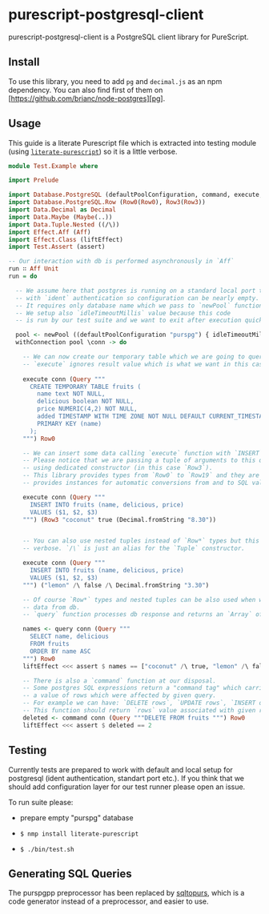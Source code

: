 # purescript-postgresql-client

purescript-postgresql-client is a PostgreSQL client library for PureScript.

## Install

To use this library, you need to add `pg` and `decimal.js` as an npm dependency. You can also
find first of them on [https://github.com/brianc/node-postgres][pg].

## Usage

This guide is a literate Purescript file which is extracted into testing module (using [`literate-purescript`](https://github.com/Thimoteus/literate-purescript)) so it is a little verbose.

``` purescript
module Test.Example where

import Prelude

import Database.PostgreSQL (defaultPoolConfiguration, command, execute, newPool, query, Query(Query), withConnection)
import Database.PostgreSQL.Row (Row0(Row0), Row3(Row3))
import Data.Decimal as Decimal
import Data.Maybe (Maybe(..))
import Data.Tuple.Nested ((/\))
import Effect.Aff (Aff)
import Effect.Class (liftEffect)
import Test.Assert (assert)

-- Our interaction with db is performed asynchronously in `Aff`
run ∷ Aff Unit
run = do

  -- We assume here that postgres is running on a standard local port together
  -- with `ident` authentication so configuration can be nearly empty.
  -- It requires only database name which we pass to `newPool` function.
  -- We setup also `idleTimeoutMillis` value because this code
  -- is run by our test suite and we want to exit after execution quickly ;-)

  pool <- newPool ((defaultPoolConfiguration "purspg") { idleTimeoutMillis = Just 1000 })
  withConnection pool \conn -> do

    -- We can now create our temporary table which we are going to query in this example.
    -- `execute` ignores result value which is what we want in this case.
 
    execute conn (Query """
      CREATE TEMPORARY TABLE fruits (
        name text NOT NULL,
        delicious boolean NOT NULL,
        price NUMERIC(4,2) NOT NULL,
        added TIMESTAMP WITH TIME ZONE NOT NULL DEFAULT CURRENT_TIMESTAMP,
        PRIMARY KEY (name)
      );
    """) Row0

    -- We can insert some data calling `execute` function with `INSERT` statement.
    -- Please notice that we are passing a tuple of arguments to this query
    -- using dedicated constructor (in this case `Row3`).
    -- This library provides types from `Row0` to `Row19` and they are wrappers which
    -- provides instances for automatic conversions from and to SQL values.

    execute conn (Query """
      INSERT INTO fruits (name, delicious, price)
      VALUES ($1, $2, $3)
    """) (Row3 "coconut" true (Decimal.fromString "8.30"))


    -- You can also use nested tuples instead of `Row*` types but this can be a bit more
    -- verbose. `/\` is just an alias for the `Tuple` constructor.

    execute conn (Query """
      INSERT INTO fruits (name, delicious, price)
      VALUES ($1, $2, $3)
    """) ("lemon" /\ false /\ Decimal.fromString "3.30")

    -- Of course `Row*` types and nested tuples can be also used when we are fetching
    -- data from db.
    -- `query` function processes db response and returns an `Array` of rows.

    names <- query conn (Query """
      SELECT name, delicious
      FROM fruits
      ORDER BY name ASC
    """) Row0
    liftEffect <<< assert $ names == ["coconut" /\ true, "lemon" /\ false]

    -- There is also a `command` function at our disposal.
    -- Some postgres SQL expressions return a "command tag" which carries
    -- a value of rows which were affected by given query.
    -- For example we can have: `DELETE rows`, `UPDATE rows`, `INSERT oid rows` etc.
    -- This function should return `rows` value associated with given response.
    deleted <- command conn (Query """DELETE FROM fruits """) Row0
    liftEffect <<< assert $ deleted == 2

```

## Testing

Currently tests are prepared to work with default and local setup for postgresql (ident authentication, standart port etc.).
If you think that we should add configuration layer for our test runner please open an issue.

To run suite please:

  * prepare empty "purspg" database

  * `$ nmp install literate-purescript`

  * `$ ./bin/test.sh`


## Generating SQL Queries

The purspgpp preprocessor has been replaced by [sqltopurs], which is a code
generator instead of a preprocessor, and easier to use.

[sqltopurs]: https://github.com/rightfold/sqltopurs


